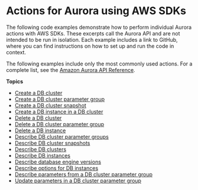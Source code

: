 # Actions for Aurora using AWS SDKs<a name="service_code_examples_actions"></a>

The following code examples demonstrate how to perform individual Aurora actions with AWS SDKs\. These excerpts call the Aurora API and are not intended to be run in isolation\. Each example includes a link to GitHub, where you can find instructions on how to set up and run the code in context\.

 The following examples include only the most commonly used actions\. For a complete list, see the [Amazon Aurora API Reference](https://docs.aws.amazon.com/AmazonRDS/latest/APIReference/Welcome.html)\. 

**Topics**
+ [Create a DB cluster](example_aurora_CreateDBCluster_section.md)
+ [Create a DB cluster parameter group](example_aurora_CreateDBClusterParameterGroup_section.md)
+ [Create a DB cluster snapshot](example_aurora_CreateDBClusterSnapshot_section.md)
+ [Create a DB instance in a DB cluster](example_aurora_CreateDBInstance_section.md)
+ [Delete a DB cluster](example_aurora_DeleteDBCluster_section.md)
+ [Delete a DB cluster parameter group](example_aurora_DeleteDBClusterParameterGroup_section.md)
+ [Delete a DB instance](example_aurora_DeleteDBInstance_section.md)
+ [Describe DB cluster parameter groups](example_aurora_DescribeDBClusterParameterGroups_section.md)
+ [Describe DB cluster snapshots](example_aurora_DescribeDBClusterSnapshots_section.md)
+ [Describe DB clusters](example_aurora_DescribeDBClusters_section.md)
+ [Describe DB instances](example_aurora_DescribeDBInstances_section.md)
+ [Describe database engine versions](example_aurora_DescribeDBEngineVersions_section.md)
+ [Describe options for DB instances](example_aurora_DescribeOrderableDBInstanceOptions_section.md)
+ [Describe parameters from a DB cluster parameter group](example_aurora_DescribeDBClusterParameters_section.md)
+ [Update parameters in a DB cluster parameter group](example_aurora_ModifyDBClusterParameterGroup_section.md)